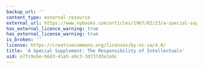 ```yaml
---
backup_url: ''
content_type: external-resource
external_url: https://www.nybooks.com/articles/1967/02/23/a-special-supplement-the-responsibility-of-intelle/
has_external_licence_warning: true
has_external_license_warning: true
is_broken: ''
license: https://creativecommons.org/licenses/by-nc-sa/4.0/
title: 'A Special Supplement: The Responsibility of Intellectuals'
uid: e7fc9a5e-b6d3-41a5-a9c3-3d737d3e1a9c
---
```


